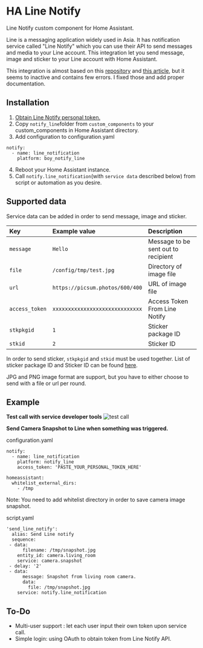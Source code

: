 # HA Line Notify
Line Notify custom component for Home Assistant.

Line is a messaging application widely used in Asia. It has notification service called "Line Notify" which you can use their API to send messages and media to your Line account. This integration let you send message, image and sticker to your Line account with Home Assistant.

This integration is almost based on this [repository](https://github.com/yun-s-oh/Homeassistant/tree/master/custom_components/notify_line) and [this article](https://community.home-assistant.io/t/line-notify-api-integration/56328), but it seems to inactive and contains few errors. I fixed those and add proper documentation.

## Installation
 1. [Obtain Line Notify personal token.](https://notify-bot.line.me/en/)
 2. Copy `notify_line`folder from `custom_components` to your custom_components in Home Assistant directory.
 3.  Add configuration to configuration.yaml
```
notify:
  - name: line_notification
    platform: boy_notify_line
 ```
4. Reboot your Home Assistant instance.
5. Call `notify.line_notification`(with `service data` described below) from script or automation as you desire.

## Supported data
Service data can be added in order to send message, image and sticker.

| Key            | Example value                    | Description                        |
|:---------------|:---------------------------------|:-----------------------------------|
| `message `     | `Hello`                          | Message to be sent out to recipient|
| `file`         | `/config/tmp/test.jpg`           | Directory of image file            |
| `url`          | `https://picsum.photos/600/400`  | URL of image file                  |
| `access_token` | `xxxxxxxxxxxxxxxxxxxxxxxxxxxxx`  | Access Token From Line Notify      |
| `stkpkgid`     |`1`                               | Sticker package ID                 |
| `stkid`        |`2`                               | Sticker ID                         |

In order to send sticker, `stkpkgid` and `stkid` must be used together. List of sticker package ID and Sticker ID can be found [here](https://devdocs.line.me/files/sticker_list.pdf).

JPG and PNG image format are support, but you have to either choose to send with a file or url per round. 


## Example
**Test call with service developer tools**
![test call](https://raw.githubusercontent.com/maxmacstn/HA-Line-Notify/master/sample_show.png)


**Send Camera Snapshot to Line when something was triggered.**

configuration.yaml
```
notify:
  - name: line_notification
    platform: notify_line
    access_token: 'PASTE_YOUR_PERSONAL_TOKEN_HERE'
    
homeassistant:
  whitelist_external_dirs:
    - /tmp
 ```
Note: You need to add whitelist directory in order to save camera image snapshot.


script.yaml
```
'send_line_notify':
  alias: Send Line notify
  sequence:
 - data:
      filename: /tmp/snapshot.jpg
    entity_id: camera.living_room
    service: camera.snapshot
 - delay: '2'
 - data:
      message: Snapshot from living room camera.
      data:
        file: /tmp/snapshot.jpg
    service: notify.line_notification
```
## To-Do
 - Multi-user support : let each user input their own token upon service call.
 - Simple login: using OAuth to obtain token from Line Notify API.
